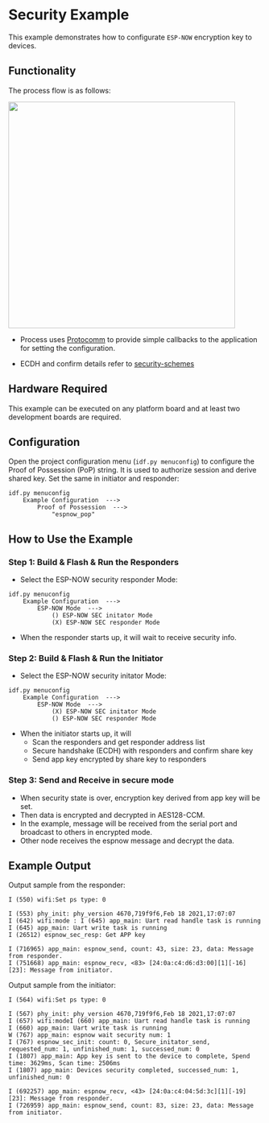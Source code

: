 # Security Example

This example demonstrates how to configurate `ESP-NOW` encryption key to devices.

## Functionality
The process flow is as follows:

<img src="../../docs/_static/en/espnow_security_en.png" width="450">

- Process uses [Protocomm](https://docs.espressif.com/projects/esp-idf/zh_CN/latest/esp32/api-reference/provisioning/protocomm.html?highlight=protocomm#protocol-communication) to provide simple callbacks to the application for setting the configuration.

- ECDH and confirm details refer to [security-schemes](https://docs.espressif.com/projects/esp-idf/zh_CN/latest/esp32/api-reference/provisioning/provisioning.html#security-schemes)

## Hardware Required

This example can be executed on any platform board and at least two development boards are required.

## Configuration

Open the project configuration menu (`idf.py menuconfig`) to configure the Proof of Possession (PoP) string. It is used to authorize session and derive shared key. Set the same in initiator and responder:

```
idf.py menuconfig
    Example Configuration  --->
        Proof of Possession  --->
            "espnow_pop"
```

## How to Use the Example

### Step 1: Build & Flash & Run the Responders
- Select the ESP-NOW security responder Mode:
```
idf.py menuconfig
    Example Configuration  --->
        ESP-NOW Mode  --->
            () ESP-NOW SEC initator Mode
            (X) ESP-NOW SEC responder Mode
```
- When the responder starts up, it will wait to receive security info.

### Step 2: Build & Flash & Run the Initiator
- Select the ESP-NOW security initator Mode:
```
idf.py menuconfig
    Example Configuration  --->
        ESP-NOW Mode  --->
            (X) ESP-NOW SEC initator Mode
            () ESP-NOW SEC responder Mode
```
- When the initiator starts up, it will
    * Scan the responders and get responder address list
    * Secure handshake (ECDH) with responders and confirm share key
    * Send app key encrypted by share key to responders

### Step 3: Send and Receive in secure mode

- When security state is over, encryption key derived from app key will be set. 
- Then data is encrypted and decrypted in AES128-CCM.
- In the example, message will be received from the serial port and broadcast to others in encrypted mode.
- Other node receives the espnow message and decrypt the data.

## Example Output

Output sample from the responder:
```
I (550) wifi:Set ps type: 0

I (553) phy_init: phy_version 4670,719f9f6,Feb 18 2021,17:07:07
I (642) wifi:mode : I (645) app_main: Uart read handle task is running
I (645) app_main: Uart write task is running
I (26512) espnow_sec_resp: Get APP key

I (716965) app_main: espnow_send, count: 43, size: 23, data: Message from responder.
I (751668) app_main: espnow_recv, <83> [24:0a:c4:d6:d3:00][1][-16][23]: Message from initiator.
```

Output sample from the initiator:
```
I (564) wifi:Set ps type: 0

I (567) phy_init: phy_version 4670,719f9f6,Feb 18 2021,17:07:07
I (657) wifi:modeI (660) app_main: Uart read handle task is running
I (660) app_main: Uart write task is running
W (767) app_main: espnow wait security num: 1
I (767) espnow_sec_init: count: 0, Secure_initator_send, requested_num: 1, unfinished_num: 1, successed_num: 0
I (1807) app_main: App key is sent to the device to complete, Spend time: 3629ms, Scan time: 2506ms
I (1807) app_main: Devices security completed, successed_num: 1, unfinished_num: 0

I (692257) app_main: espnow_recv, <43> [24:0a:c4:04:5d:3c][1][-19][23]: Message from responder.
I (726959) app_main: espnow_send, count: 83, size: 23, data: Message from initiator.
```